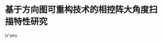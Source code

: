 # 基于方向图可重构技术的相控阵大角度扫描特性研究
jv'you
<!--stackedit_data:
eyJoaXN0b3J5IjpbOTAzMDc5Njg1LDE4MjUwMzI2MTddfQ==
-->